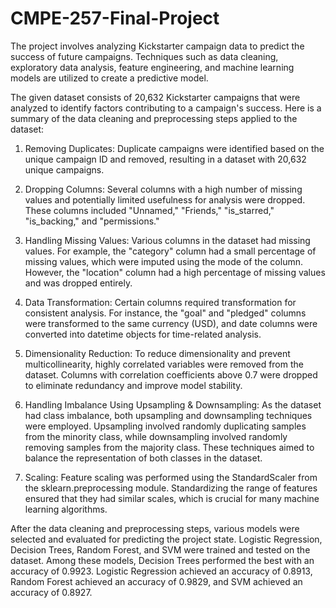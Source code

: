 # CMPE-257-Final-Project
The project involves analyzing Kickstarter campaign data to predict the success of future campaigns. Techniques such as data cleaning, exploratory data analysis, feature engineering, and machine learning models are utilized to create a predictive model.

The given dataset consists of 20,632 Kickstarter campaigns that were analyzed to identify factors contributing to a campaign's success. Here is a summary of the data cleaning and preprocessing steps applied to the dataset:

1. Removing Duplicates: Duplicate campaigns were identified based on the unique campaign ID and removed, resulting in a dataset with 20,632 unique campaigns.

2. Dropping Columns: Several columns with a high number of missing values and potentially limited usefulness for analysis were dropped. These columns included "Unnamed," "Friends," "is_starred," "is_backing," and "permissions."

3. Handling Missing Values: Various columns in the dataset had missing values. For example, the "category" column had a small percentage of missing values, which were imputed using the mode of the column. However, the "location" column had a high percentage of missing values and was dropped entirely.

4. Data Transformation: Certain columns required transformation for consistent analysis. For instance, the "goal" and "pledged" columns were transformed to the same currency (USD), and date columns were converted into datetime objects for time-related analysis.

5. Dimensionality Reduction: To reduce dimensionality and prevent multicollinearity, highly correlated variables were removed from the dataset. Columns with correlation coefficients above 0.7 were dropped to eliminate redundancy and improve model stability.

6. Handling Imbalance Using Upsampling & Downsampling: As the dataset had class imbalance, both upsampling and downsampling techniques were employed. Upsampling involved randomly duplicating samples from the minority class, while downsampling involved randomly removing samples from the majority class. These techniques aimed to balance the representation of both classes in the dataset.

7. Scaling: Feature scaling was performed using the StandardScaler from the sklearn.preprocessing module. Standardizing the range of features ensured that they had similar scales, which is crucial for many machine learning algorithms.

After the data cleaning and preprocessing steps, various models were selected and evaluated for predicting the project state. Logistic Regression, Decision Trees, Random Forest, and SVM were trained and tested on the dataset. Among these models, Decision Trees performed the best with an accuracy of 0.9923. Logistic Regression achieved an accuracy of 0.8913, Random Forest achieved an accuracy of 0.9829, and SVM achieved an accuracy of 0.8927.


